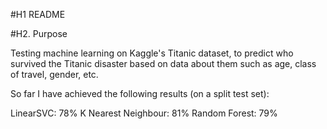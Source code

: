 #H1 README

#H2. Purpose

Testing machine learning on Kaggle's Titanic dataset, to predict who survived the Titanic disaster based on data about them such as age, class of travel, gender, etc.

So far I have achieved the following results (on a split test set):

LinearSVC: 78%
K Nearest Neighbour: 81%
Random Forest: 79%